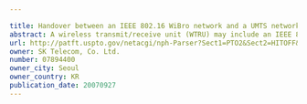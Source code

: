 ```yaml
---

title: Handover between an IEEE 802.16 WiBro network and a UMTS network using media independent handover function
abstract: A wireless transmit/receive unit (WTRU) may include an IEEE 802.16 modem, a universal mobile telecommunication system (UMTS) modem and a media independent handover (MIH) entity. Software application programming interfaces provide the MIH entity with mechanisms to receive information about IEEE 802.16 and UMTS links, control IEEE 802.16 and UMTS modems for handover, discover an MIH server and IP multimedia system nodes, trigger mobile IP handover, etc. If an IEEE 802.16 link has been successfully established, the MIH entity starts an MIH session. When the IEEE 802.16 modem indicates that a connection is going to be terminated, the MIH entity activates the UMTS modem for handover. If the IEEE 802.16 modem indicates that a link parameter has crossed a threshold, the MIH entity sends IEEE 802.16 and WCDMA signal measurements to an MIH server. After receiving an MIH switch request, the MIH entity initiates handover to the UMTS network.
url: http://patft.uspto.gov/netacgi/nph-Parser?Sect1=PTO2&Sect2=HITOFF&p=1&u=%2Fnetahtml%2FPTO%2Fsearch-adv.htm&r=1&f=G&l=50&d=PALL&S1=07894400&OS=07894400&RS=07894400
owner: SK Telecom, Co. Ltd.
number: 07894400
owner_city: Seoul
owner_country: KR
publication_date: 20070927
---
```

